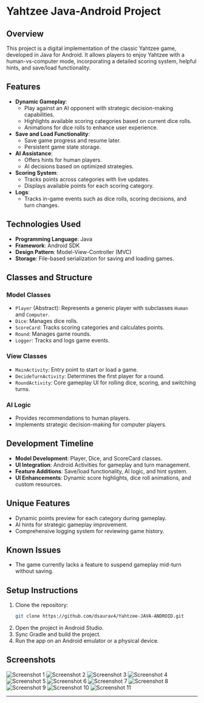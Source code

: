 
# **Yahtzee Java-Android Project**

## **Overview**
This project is a digital implementation of the classic Yahtzee game, developed in Java for Android. It allows players to enjoy Yahtzee with a human-vs-computer mode, incorporating a detailed scoring system, helpful hints, and save/load functionality.

## **Features**
- **Dynamic Gameplay**:
  - Play against an AI opponent with strategic decision-making capabilities.
  - Highlights available scoring categories based on current dice rolls.
  - Animations for dice rolls to enhance user experience.
- **Save and Load Functionality**:
  - Save game progress and resume later.
  - Persistent game state storage.
- **AI Assistance**:
  - Offers hints for human players.
  - AI decisions based on optimized strategies.
- **Scoring System**:
  - Tracks points across categories with live updates.
  - Displays available points for each scoring category.
- **Logs**:
  - Tracks in-game events such as dice rolls, scoring decisions, and turn changes.

## **Technologies Used**
- **Programming Language**: Java
- **Framework**: Android SDK
- **Design Pattern**: Model-View-Controller (MVC)
- **Storage**: File-based serialization for saving and loading games.

## **Classes and Structure**
### **Model Classes**
- `Player` (Abstract): Represents a generic player with subclasses `Human` and `Computer`.
- `Dice`: Manages dice rolls.
- `ScoreCard`: Tracks scoring categories and calculates points.
- `Round`: Manages game rounds.
- `Logger`: Tracks and logs game events.

### **View Classes**
- `MainActivity`: Entry point to start or load a game.
- `DecideTurnActivity`: Determines the first player for a round.
- `RoundActivity`: Core gameplay UI for rolling dice, scoring, and switching turns.

### **AI Logic**
- Provides recommendations to human players.
- Implements strategic decision-making for computer players.

## **Development Timeline**
- **Model Development**: Player, Dice, and ScoreCard classes.
- **UI Integration**: Android Activities for gameplay and turn management.
- **Feature Additions**: Save/load functionality, AI logic, and hint system.
- **UI Enhancements**: Dynamic score highlights, dice roll animations, and custom resources.

## **Unique Features**
- Dynamic points preview for each category during gameplay.
- AI hints for strategic gameplay improvement.
- Comprehensive logging system for reviewing game history.

## **Known Issues**
- The game currently lacks a feature to suspend gameplay mid-turn without saving.

## **Setup Instructions**
1. Clone the repository:
   ```bash
   git clone https://github.com/dsaurav4/Yahtzee-JAVA-ANDROID.git
   ```
2. Open the project in Android Studio.
3. Sync Gradle and build the project.
4. Run the app on an Android emulator or a physical device.

## **Screenshots**

![Screenshot 1](screenshots/1.png)
![Screenshot 2](screenshots/2.png)
![Screenshot 3](screenshots/3.png)
![Screenshot 4](screenshots/4.png)
![Screenshot 5](screenshots/5.png)
![Screenshot 6](screenshots/6.png)
![Screenshot 7](screenshots/7.png)
![Screenshot 8](screenshots/8.png)
![Screenshot 9](screenshots/9.png)
![Screenshot 10](screenshots/10.png)
![Screenshot 11](screenshots/11.png)

---
